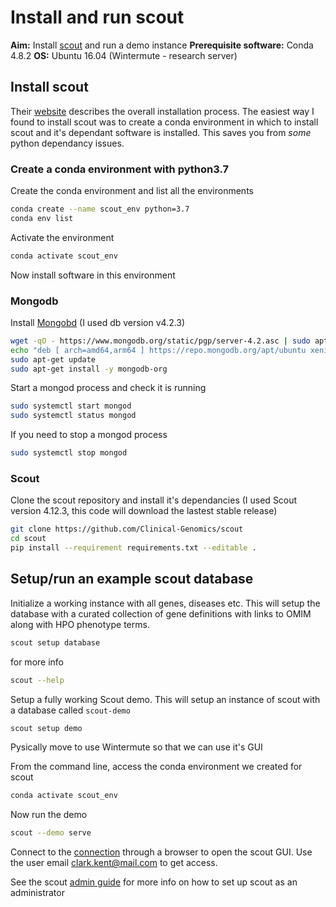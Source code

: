 # Install and run scout

**Aim:** Install [scout](http://www.clinicalgenomics.se/scout/) and run a demo instance
**Prerequisite software:** Conda 4.8.2
**OS:** Ubuntu 16.04 (Wintermute - research server)

## Install scout

Their [website](http://www.clinicalgenomics.se/scout/install/) describes the overall installation process. The easiest way I found to install scout was to create a conda environment in which to install scout and it's dependant software is installed. This saves you from *some* python dependancy issues.

### Create a conda environment with python3.7

Create the conda environment and list all the environments

```bash
conda create --name scout_env python=3.7
conda env list
```

Activate the environment

```bash
conda activate scout_env
```

Now install software in this environment

### Mongodb

Install [Mongobd](https://docs.mongodb.com/manual/tutorial/install-mongodb-on-ubuntu/) (I used db version v4.2.3)

```bash
wget -qO - https://www.mongodb.org/static/pgp/server-4.2.asc | sudo apt-key add -
echo "deb [ arch=amd64,arm64 ] https://repo.mongodb.org/apt/ubuntu xenial/mongodb-org/4.2 multiverse" | sudo tee /etc/apt/sources.list.d/mongodb-org-4.2.list
sudo apt-get update
sudo apt-get install -y mongodb-org
```

Start a mongod process and check it is running

```bash
sudo systemctl start mongod
sudo systemctl status mongod
```

If you need to stop a mongod process

```bash
sudo systemctl stop mongod
```

### Scout

Clone the scout repository and install it's dependancies (I used Scout version 4.12.3, this code will download the lastest stable release)

```bash
git clone https://github.com/Clinical-Genomics/scout
cd scout
pip install --requirement requirements.txt --editable .
```

## Setup/run an example scout database

Initialize a working instance with all genes, diseases etc. This will setup the database with a curated collection of gene definitions with links to OMIM along with HPO phenotype terms.

```bash
scout setup database
```

for more info

```bash
scout --help
```

Setup a fully working Scout demo. This will setup an instance of scout with a database called `scout-demo`

```bash
scout setup demo
```

Pysically move to use Wintermute so that we can use it's GUI

From the command line, access the conda environment we created for scout

```bash
conda activate scout_env
```

Now run the demo

```bash
scout --demo serve
```

Connect to the [connection](http://localhost:5000/) through a browser to open the scout GUI. Use the user email clark.kent@mail.com to get access.

See the scout [admin guide](http://www.clinicalgenomics.se/scout/admin-guide/) for more info on how to set up scout as an administrator